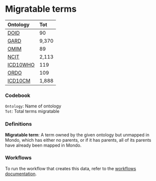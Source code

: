 # Migratable terms
| Ontology                          | Tot   |
|:----------------------------------|:------|
| [DOID](./migrate_doid.md)         | 90    |
| [GARD](./migrate_gard.md)         | 9,370 |
| [OMIM](./migrate_omim.md)         | 89    |
| [NCIT](./migrate_ncit.md)         | 2,113 |
| [ICD10WHO](./migrate_icd10who.md) | 119   |
| [ORDO](./migrate_ordo.md)         | 109   |
| [ICD10CM](./migrate_icd10cm.md)   | 1,888 |

### Codebook
`Ontology`: Name of ontology    
`Tot`: Total terms migratable

### Definitions
**Migratable term**: A term owned by the given ontology but unmapped in Mondo, which has either no parents, or if it has 
parents, all of its parents have already been mapped in Mondo.

### Workflows
To run the workflow that creates this data, refer to the [workflows documentation](../developer/workflows.md).